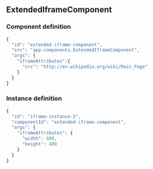## ExtendedIframeComponent

### Component definition

```javascript
{
  "id": "extended-iframe-component",
  "src": "app.components.ExtendedIframeComponent",
  "args": {
    "iframeAttributes":{
      "src": "http://en.wikipedia.org/wiki/Main_Page"
    }
  }
}
```

### Instance definition

```javascript
{
  "id": "iframe-instance-2",
  "componentId": "extended-iframe-component",
  "args": {
    "iframeAttributes": {
      "width": 600,
      "height": 400
    }
  }
}
```
